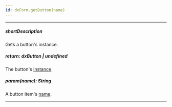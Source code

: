 ```yaml
---
id: dxForm.getButton(name)
---
```

---
##### shortDescription
Gets a button's instance.

##### return: dxButton | undefined
The button's [instance](/Documentation/ApiReference/UI_Widgets/dxButton/).

##### param(name): String
A button item's [name](/Documentation/ApiReference/UI_Widgets/dxForm/Item_Types/ButtonItem/#name).

---
